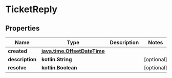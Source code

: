 
# TicketReply

## Properties
Name | Type | Description | Notes
------------ | ------------- | ------------- | -------------
**created** | [**java.time.OffsetDateTime**](java.time.OffsetDateTime.md) |  | 
**description** | **kotlin.String** |  |  [optional]
**resolve** | **kotlin.Boolean** |  |  [optional]



